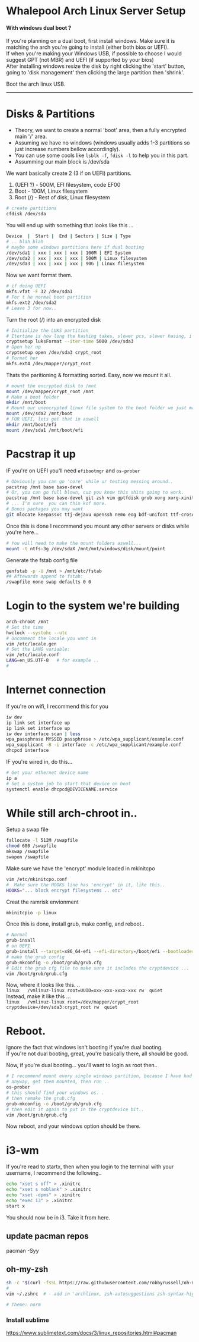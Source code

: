 # Whalepool Arch Linux Server Setup  


#### With windows dual boot ? 
If you're planning on a dual boot, first install windows. Make sure it is matching the arch you're going to install (either both bios or UEFI).  
If when you're making your Windows USB, if possible to choose I would suggest GPT (not MBR) and UEFI (if supported by your bios)   
After installing windows resize the disk by right clicking the 'start' button, going to 'disk management' then clicking the large partition then 'shrink'. 

Boot the arch linux USB.   
  
--- 

# Disks & Partitions  
  
- Theory, we want to create a normal 'boot' area, then a fully encrypted main '/' area.   
- Assuming we have  no windows (windows usually adds 1-3 partitions so just increase numbers bellow accordingly).     
- You can use some cools like `lsblk -f`, `fdisk -l` to help you in this part.   
- Assumming our main block is /dev/sda  
    
We want basically create 2 (3 if on UEFI) partitions.   
1. (UEFI ?) - 500M, EFI filesystem, code EF00   
2. Boot   -  100M, Linux filesystem   
3. Root (/) - Rest of disk, Linux filesystem   

```bash 
# create partitions 
cfdisk /dev/sda 
``` 

You will end up with something that looks like this ... 
```bash
Device  |  Start |  End | Sectors | Size | Type 
# .. blah blah
# maybe some windows partitions here if dual booting 
/dev/sda1 | xxx | xxx | xxx | 100M | EFI System 
/dev/sda2 | xxx | xxx | xxx | 500M | Linux filesystem 
/dev/sda3 | xxx | xxx | xxx | 90G | Linux filesystem 
```
  
Now we want format them.    
```bash
# if doing UEFI
mkfs.vfat -F 32 /dev/sda1
# For t he normal boot partition 
mkfs.ext2 /dev/sda2
# Leave 3 for now..
```  
  
Turn the root (/) into an encrypted disk   
```bash   
# Initialize the LUKS partition  
# Itertime is how long the hashing takes, slower pcs, slower hasing, i like around 5000-50,000 depending on machine 
cryptsetup luksFormat --iter-time 5000 /dev/sda3   
# Open her up
cryptsetup open /dev/sda3 crypt_root   
# Format her   
mkfs.ext4 /dev/mapper/crypt_root   
```   
   
Thats the paritioning & formatting sorted. Easy, now we mount it all.   
```bash 
# mount the encrypted disk to /mnt 
mount /dev/mapper/crypt_root /mnt
# Make a boot folder
mkdir /mnt/boot
# Mount our unencrypted linux file system to the boot folder we just made 
mount /dev/sda2 /mnt/boot
# FOR UEFI, lets get that in aswell
mkdir /mnt/boot/efi 
mount /dev/sda1 /mnt/boot/efi   
```   
   
# Pacstrap it up  

IF you're on UEFI you'll need `efibootmgr` and `os-prober` 
```bash
# Obviously you can go 'core' while ur testing messing around..   
pacstrap /mnt base base-devel   
# Or, you can go full blown, cuz you know this shits going to work. 
pacstrap /mnt base base-devel git zsh vim gptfdisk grub xorg xorg-xinit i3-wm demnu i3status i3lock deluge gimp nano maim teamspeak3 telegram-desktop htop curl wget unzip termite nfs-utils ntfs-3g efibootmgr os-prober openvpn alsa-utils pavucontrol pulseaudio-alsa qtox 
# ... I'm sure  you can thin kof more.  
# Bonus packages you may want
git mlocate keepassxc ttj-dejavu openssh nemo eog bdf-unifont ttf-croscore brasero ffmpeg npm nodejs filezilla audacious 

```  
Once this is done I recommend you mount any other servers or disks while you're here...  
```bash
# You will need to make the mount folders aswell... 
mount -t ntfs-3g /dev/sdaX /mnt/mnt/windows/disk/mount/point 
```

Generate the fstab config file 
```bash   
genfstab -p -U /mnt > /mnt/etc/fstab
## Aftewards append to fstab:   
/swapfile none swap defaults 0 0
```   
  
# Login to the system we're building 
```bash
arch-chroot /mnt   
# Set the time
hwclock --systohc --utc 
# Uncomment the locale you want in 
vim /etc/locale.gen 
# Set the LANG variable:
vim /etc/locale.conf 
LANG=en_US.UTF-8   # for example ..  
#  

``` 
  
# Internet connection 
If you're on wifi, I recommend this for you   
```bash
iw dev
ip link set interface up
ip link set interface up
iw dev interface scan | less
wpa_passphrase MYSSID passphrase > /etc/wpa_supplicant/example.conf  
wpa_supplicant -B -i interface -c /etc/wpa_supplicant/example.conf
dhcpcd interface
```
  
IF you're wired in, do this...  
```bash 
# Get your ethernet device name
ip a 
# Set a system job to start that device on boot
systemctl enable dhcpcd@DEVICENAME.service
```   
  
# While still arch-chroot in.. 
Setup a swap file  
```bash  
fallocate -l 512M /swapfile
chmod 600 /swapfile
mkswap /swapfile
swapon /swapfile   
``` 

Make sure we have the 'encrypt' module loaded in mkinitcpo 
```bash
vim /etc/mkinitcpo.conf
#  Make sure the HOOKS line has 'encrypt' in it, like this..
HOOKS="... block encrypt filesystems .. etc"
```  
  
Creat the ramrisk envionment 
```bash 
mkinitcpio -p linux  
``` 

Once this is done, install grub, make config,  and reboot.. 
```bash 
# Normal
grub-insall 
# on UEFI 
grub-install --target=x86_64-efi --efi-directory=/boot/efi --bootloader-id=GRUB
# make the grub config
grub-mkconfig -o /boot/grub/grub.cfg   
# Edit the grub cfg file to make sure it includes the cryptdevice ... 
vim /boot/grub/grub.cfg 
``` 
Now, where it looks like this. ..   
`linux   /vmlinuz-linux root=UUID=xxx-xxx-xxxx-xxx rw  quiet`   
Instead, make it like this ...   
`linux   /vmlinuz-linux root=/dev/mapper/crypt_root cryptdevice=/dev/sda3:crypt_root rw  quiet`   
  
# Reboot.   
Ignore the fact that windows isn't booting if you're dual booting.  
If you're not dual booting, great, you're basically there, all should be good.   
  
Now, if you're dual booting...  you'll want to login as root then..   
```bash
# I recommend mount every single windows partition, because I have had issues with os-prober.. 
# anyway, get them mounted, then run ..  
os-prober 
# this should find your windows os. .  
# then remake the grub.cfg 
grub-mkconfig -o /boot/grub/grub.cfg 
# then edit it again to put in the cryptdevice bit.. 
vim /boot/grub/grub.cfg   
``` 

Now reboot, and your windows option should be there.   
  
# i3-wm   
If you're read to startx, then when you login to the terminal with your username, I recommend the following..  
```bash 
echo "xset s off" > .xinitrc
echo "xset s noblank" > .xinitrc
echo "xset -dpms" > .xinitrc
echo "exec i3" > .xinitrc
start x 
```

You should now be in i3.  Take it from here. 




## update pacman repos
pacman -Syy

## oh-my-zsh 
```bash
sh -c "$(curl -fsSL https://raw.githubusercontent.com/robbyrussell/oh-my-zsh/master/tools/install.sh)"
# 
vim ~/.zshrc  # - add in 'archlinux, zsh-autosuggestions zsh-syntax-highlighting' plugins with git 

# Theme: norm
```

### Install sublime
https://www.sublimetext.com/docs/3/linux_repositories.html#pacman




